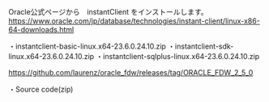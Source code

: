 Oracle公式ページから　instantClient をインストールします。
https://www.oracle.com/jp/database/technologies/instant-client/linux-x86-64-downloads.html

・instantclient-basic-linux.x64-23.6.0.24.10.zip
・instantclient-sdk-linux.x64-23.6.0.24.10.zip
・instantclient-sqlplus-linux.x64-23.6.0.24.10.zip

https://github.com/laurenz/oracle_fdw/releases/tag/ORACLE_FDW_2_5_0

・Source code(zip)
